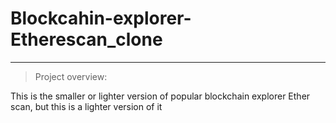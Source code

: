 # Blockcahin-explorer-Etherescan_clone

-----------------------------------------------------------------------------------------------------------------------------------------------------------------------------------

> Project overview:

This is the smaller or lighter version of popular blockchain explorer Ether scan, but this is a lighter version of it
